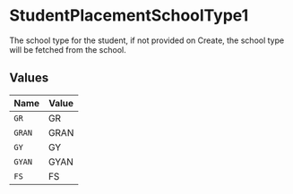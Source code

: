 # StudentPlacementSchoolType1

The school type for the student, if not provided on Create, the school type will be fetched from the school.


## Values

| Name   | Value  |
| ------ | ------ |
| `GR`   | GR     |
| `GRAN` | GRAN   |
| `GY`   | GY     |
| `GYAN` | GYAN   |
| `FS`   | FS     |